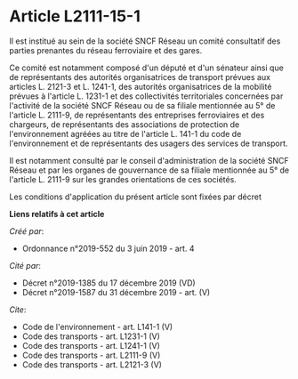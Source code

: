 # Article L2111-15-1

Il est institué au sein de la société SNCF Réseau un comité consultatif des parties prenantes du réseau ferroviaire et des
gares. 

Ce comité est notamment composé d'un député et d'un sénateur ainsi que de représentants des autorités organisatrices de
transport prévues aux articles L. 2121-3 et L. 1241-1, des autorités organisatrices de la mobilité prévues à l'article L.
1231-1 et des collectivités territoriales concernées par l'activité de la société SNCF Réseau ou de sa filiale mentionnée au
5° de l'article L. 2111-9, de représentants des entreprises ferroviaires et des chargeurs, de représentants des associations
de protection de l'environnement agréées au titre de l'article L. 141-1 du code de l'environnement et de représentants des
usagers des services de transport. 

Il est notamment consulté par le conseil d'administration de la société SNCF Réseau et par les organes de gouvernance de sa
filiale mentionnée au 5° de l'article L. 2111-9 sur les grandes orientations de ces sociétés. 

Les conditions d'application du présent article sont fixées par décret

**Liens relatifs à cet article**

_Créé par_:

  - Ordonnance n°2019-552 du 3 juin 2019 - art. 4

_Cité par_:

  - Décret n°2019-1385 du 17 décembre 2019 (VD)
  - Décret n°2019-1587 du 31 décembre 2019 - art. (V)

_Cite_:

  - Code de l'environnement - art. L141-1 (V)
  - Code des transports - art. L1231-1 (V)
  - Code des transports - art. L1241-1 (V)
  - Code des transports - art. L2111-9 (V)
  - Code des transports - art. L2121-3 (V)
